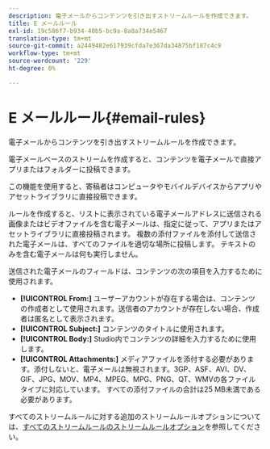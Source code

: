 ```yaml
---
description: 電子メールからコンテンツを引き出すストリームルールを作成できます。
title: E メールルール
exl-id: 19c586f7-b934-40b5-bc9a-8a8a734e5467
translation-type: tm+mt
source-git-commit: a2449482e617939cfda7e367da34875bf187c4c9
workflow-type: tm+mt
source-wordcount: '229'
ht-degree: 0%

---
```


# E メールルール{#email-rules}

電子メールからコンテンツを引き出すストリームルールを作成できます。

電子メールベースのストリームを作成すると、コンテンツを電子メールで直接アプリまたはフォルダーに投稿できます。

この機能を使用すると、寄稿者はコンピュータやモバイルデバイスからアプリやアセットライブラリに直接投稿できます。

ルールを作成すると、リストに表示されている電子メールアドレスに送信される画像またはビデオファイルを含む電子メールは、指定に従って、アプリまたはアセットライブラリに直接投稿されます。 複数の添付ファイルを添付して送信された電子メールは、すべてのファイルを適切な場所に投稿します。 テキストのみを含む電子メールは何も実行しません。

送信された電子メールのフィールドは、コンテンツの次の項目を入力するために使用されます。

* **[!UICONTROL From:]** ユーザーアカウントが存在する場合は、コンテンツの作成者として使用されます。送信者のアカウントが存在しない場合、作成者は匿名として表示されます。
* **[!UICONTROL Subject:]** コンテンツのタイトルに使用されます。
* **[!UICONTROL Body:]** Studio内でコンテンツの詳細を入力するために使用します。
* **[!UICONTROL Attachments:]** メディアファイルを添付する必要があります。添付しないと、電子メールは無視されます。3GP、ASF、AVI、DV、GIF、JPG、MOV、MP4、MPEG、MPG、PNG、QT、WMVの各ファイルタイプに対応しています。 すべての添付ファイルの合計は25 MB未満である必要があります。

すべてのストリームルールに対する追加のストリームルールオプションについては、[すべてのストリームルールのストリームルールオプション](../c-streams/c-stream-rule-options-for-all-stream-rules.md#c_stream_rule_options_for_all_stream_rules)を参照してください。

